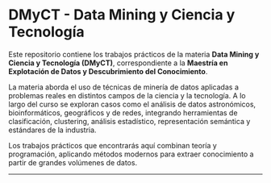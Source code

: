 # DMyCT - Data Mining y Ciencia y Tecnología

Este repositorio contiene los trabajos prácticos de la materia **Data Mining y Ciencia y Tecnología (DMyCT)**, correspondiente a la **Maestría en Explotación de Datos y Descubrimiento del Conocimiento**.

La materia aborda el uso de técnicas de minería de datos aplicadas a problemas reales en distintos campos de la ciencia y la tecnología. A lo largo del curso se exploran casos como el análisis de datos astronómicos, bioinformáticos, geográficos y de redes, integrando herramientas de clasificación, clustering, análisis estadístico, representación semántica y estándares de la industria.

Los trabajos prácticos que encontrarás aquí combinan teoría y programación, aplicando métodos modernos para extraer conocimiento a partir de grandes volúmenes de datos.

---

